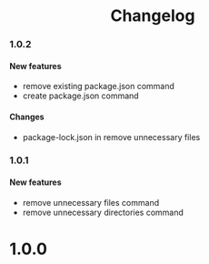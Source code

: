 <h1 align="center">
	Changelog
</h1>

### 1.0.2

#### New features

-   remove existing package.json command
-   create package.json command

#### Changes

-   package-lock.json in remove unnecessary files

### 1.0.1

#### New features

-   remove unnecessary files command
-   remove unnecessary directories command

# 1.0.0
